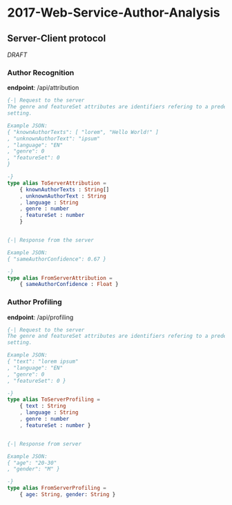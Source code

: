 # 2017-Web-Service-Author-Analysis

## Server-Client protocol 

*DRAFT* 

### Author Recognition 

**endpoint**: /api/attribution 

```elm
{-| Request to the server
The genre and featureSet attributes are identifiers refering to a predefined
setting.

Example JSON:
{ "knownAuthorTexts": [ "lorem", "Hello World!" ]
, "unknownAuthorText": "ipsum"
, "language": "EN"
, "genre": 0
, "featureSet": 0
}

-}
type alias ToServerAttribution =
    { knownAuthorTexts : String[]
    , unknownAuthorText : String
    , language : String
    , genre : number
    , featureSet : number
    }


{-| Response from the server

Example JSON:
{ "sameAuthorConfidence": 0.67 }

-}
type alias FromServerAttribution =
    { sameAuthorConfidence : Float }
```

### Author Profiling

**endpoint**: /api/profiling

```elm
{-| Request to the server
The genre and featureSet attributes are identifiers refering to a predefined
setting.

Example JSON:
{ "text": "lorem ipsum"
, "language": "EN"
, "genre": 0
, "featureSet": 0 }

-}
type alias ToServerProfiling =
    { text : String
    , language : String
    , genre : number
    , featureSet : number }


{-| Response from server

Example JSON:
{ "age": "20-30"
, "gender": "M" }

-}
type alias FromServerProfiling =
    { age: String, gender: String }
```


